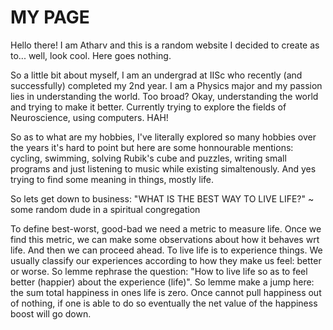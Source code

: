 # MY PAGE
Hello there! I am Atharv and this is a random website I decided to create as to...  well, look cool. Here goes nothing.

So a little bit about myself, I am an undergrad at IISc who recently (and successfully) completed my 2nd year. I am a Physics major and my passion lies in understanding the world. Too broad? Okay, understanding the world and trying to make it better. Currently trying to explore the fields of Neuroscience, using computers. HAH! 

So as to what are my hobbies, I've literally explored so many hobbies over the years it's hard to point but here are some honnourable mentions: cycling, swimming, solving Rubik's cube and puzzles, writing small programs and just listening to music while existing simaltenously. 
And yes trying to find some meaning in things, mostly life.

So lets get down to business:
"WHAT IS THE BEST WAY TO LIVE LIFE?" 
        ~ some random dude in a spiritual congregation
        
To define best-worst, good-bad we need a metric to measure life. Once we find this metric, we can make some observations about how it behaves wrt life. And then we can proceed ahead.
To live life is to experience things. We usually classify our experiences according to how they make us feel: better or worse. So lemme rephrase the question: "How to live life so as to feel better (happier) about the experience (life)". 
So lemme make a jump here: the sum total happiness in ones life is zero. Once cannot pull happiness out of nothing, if one is able to do so eventually the net value of the happiness boost will go down.

